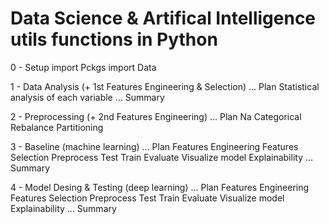 # Data Science & Artifical Intelligence utils functions in Python

0 - Setup
		import Pckgs
		import Data

1 - Data Analysis (+ 1st Features Engineering & Selection)
		... Plan
		Statistical analysis of each variable
		... Summary

2 - Preprocessing (+ 2nd Features Engineering)
		... Plan
		Na
		Categorical
		Rebalance
		Partitioning

3 - Baseline (machine learning)
		... Plan
		Features Engineering
		Features Selection
		Preprocess Test
		Train
		Evaluate
		Visualize model
		Explainability
		... Summary
		
4 - Model Desing & Testing (deep learning)
		... Plan
		Features Engineering
		Features Selection
		Preprocess Test
		Train
		Evaluate
		Visualize model
		Explainability
		... Summary
